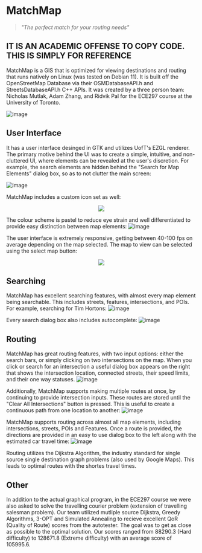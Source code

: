 # MatchMap
> *"The perfect match for your routing needs"*
## IT IS AN ACADEMIC OFFENSE TO COPY CODE. THIS IS SIMPLY FOR REFERENCE
MatchMap is a GIS that is optimized for viewing destinations and routing that runs natively on Linux (was tested on Debian 11). It is built off the OpenStreetMap Database via their OSMDatabaseAPI.h and StreetsDatabaseAPI.h C++ APIs. It was created by a three person team: Nicholas Mutlak, Adam Zhang, and Ridvik Pal for the ECE297 course at the University of Toronto.

![image](https://user-images.githubusercontent.com/105998663/235358316-f7a49aef-5f65-4284-932b-e96cba51972c.png)


## User Interface
It has a user interface desinged in GTK and utilizes UofT's EZGL renderer. The primary motive behind the UI was to create a simple, intuitive, and non-cluttered UI, where elements can be revealed at the user's discretion. For example, the search elements are hidden behind the "Search for Map Elements" dialog box, so as to not clutter the main screen:

![image](https://user-images.githubusercontent.com/105998663/235359556-a03ac9d5-5afe-4567-beaa-ec5fb820b9e2.png)

MatchMap includes a custom icon set as well:
<p align="center">
  <img src="https://user-images.githubusercontent.com/105998663/235360092-0795b0bf-adfa-4118-a357-a7d9bf229855.png" />
</p>

The colour scheme is pastel to reduce eye strain and well differentiated to provide easy distinction between map elements:
![image](https://user-images.githubusercontent.com/105998663/235359975-1838ee1e-19b9-4eed-b57a-f08b8cd8447f.png)

The user interface is extremely responsive, getting between 40-100 fps on average depending on the map selected. The map to view can be selected using the select map button:  
<p align="center">
  <img src="https://user-images.githubusercontent.com/105998663/235361937-5a556ce7-ff6b-43b3-aaf1-e9319e7de2e3.png" />
</p>

## Searching
MatchMap has excellent searching features, with almost every map element being searchable. This includes streets, features, intersections, and POIs. For example, searching for Tim Hortons:
![image](https://user-images.githubusercontent.com/105998663/235360314-430c3694-8adf-4b27-9980-96a7a7c56f9c.png)

Every search dialog box also includes autocomplete:
![image](https://user-images.githubusercontent.com/105998663/235361038-21d3af72-7682-46aa-aa51-0d2b8a15f13a.png)

## Routing
MatchMap has great routing features, with two input options: either the search bars, or simply clicking on two intersections on the map. When you click or search for an intersection a useful dialog box appears on the right that shows the intersection location, connected streets, their speed limits, and their one way statuses.
![image](https://user-images.githubusercontent.com/105998663/235361345-7599030b-1910-40d2-8380-fe0426a85af7.png)

Additionally, MatchMap supports making multiple routes at once, by continuing to provide intersection inputs. These routes are stored until the "Clear All Intersections" button is pressed. This is useful to create a continuous path from one location to another:
![image](https://user-images.githubusercontent.com/105998663/235361443-f58c3369-2ed7-4a87-9c8d-665978b5a9f9.png)

MatchMap supports routing across almost all map elements, including intersections, streets, POIs and Features. Once a route is provided, the directions are provided in an easy to use dialog box to the left along with the estimated car travel time:
![image](https://user-images.githubusercontent.com/105998663/235361616-7ee844ce-5b3a-4869-a468-39082060cbe3.png)

Routing utilizes the Dijkstra Algorithm, the industry standard for single source single destination graph problems (also used by Google Maps). This leads to optimal routes with the shortes travel times.

## Other
In addition to the actual graphical program, in the ECE297 course we were also asked to solve the travelling courier problem (extension of travelling salesman problem). Our team utilized mutliple source Dijkstra, Greedy Algorithms, 3-OPT and Simulated Annealing to recieve excellent QoR (Quality of Route) scores from the autotester. The goal was to get as close as possible to the optimal solution. Our scores ranged from 88290.3 (Hard difficulty) to 128671.8 (Extreme difficulty) with an average score of 105995.6.
